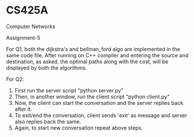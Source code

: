 # CS425A
Computer Networks

Assignment-5

For Q1, both the dijkstra's and bellman_ford algo are implemented in the same code file. After running on C++ compiler and entering the source and destination, as asked, the optimal paths 
along with the cost, will be displayed by both the algorithms.


For Q2:

1) First run the server script "python server.py"
2) Then, in another window, run the client script "python client.py"
3) Now, the client can start the conversation and the server replies back after it.
4) To exit/end the conversation, client sends 'exit' as message and server also replies back the same.
5) Again, to start new conversation repeat above steps.
